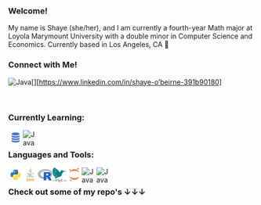 ### Welcome!

<p> My name is Shaye (she/her), and I am currently a fourth-year Math major at Loyola Marymount University with a double minor in Computer Science and Economics. Currently based in Los Angeles, CA 📍 </p>

### Connect with Me!

[<img align="left" alt="Java" src="https://img.shields.io/badge/LinkedIn-0077B5?style=for-the-badge&logo=linkedin&logoColor=white"/>][https://www.linkedin.com/in/shaye-o’beirne-391b90180]

<br />

### Currently Learning:

<img align="left" alt="Java" width="30px" src="https://raw.githubusercontent.com/github/explore/80688e429a7d4ef2fca1e82350fe8e3517d3494d/topics/sql/sql.png" />

<img align="left" alt="Java" width="30px" src="https://cdn.worldvectorlogo.com/logos/tableau-software.svg" />

<br />

###

### Languages and Tools:
<img align="left" alt="Java" width="30px" src="https://raw.githubusercontent.com/github/explore/80688e429a7d4ef2fca1e82350fe8e3517d3494d/topics/python/python.png" />

<img align="left" alt="Java" width="30px" src="https://raw.githubusercontent.com/github/explore/5b3600551e122a3277c2c5368af2ad5725ffa9a1/topics/java/java.png" />

<img align="left" alt="Java" width="30px" src="https://raw.githubusercontent.com/github/explore/80688e429a7d4ef2fca1e82350fe8e3517d3494d/topics/r/r.png" />

<img align="left" alt="Java" width="30px" src="https://raw.githubusercontent.com/github/explore/80688e429a7d4ef2fca1e82350fe8e3517d3494d/topics/latex/latex.png" />

<img align="left" alt="Java" width="30px" src="https://raw.githubusercontent.com/github/explore/80688e429a7d4ef2fca1e82350fe8e3517d3494d/topics/jupyter-notebook/jupyter-notebook.png" />

<img align="left" alt="Java" width="30px" src="https://cdn.icon-icons.com/icons2/2107/PNG/512/file_type_stata_icon_130148.png" />

<img align="left" alt="Java" width="30px" src="https://digitalresearch.bsu.edu/studentsymposium2021/files/original/0819f70bc2e7a72233fa0c02fb8b77cc.png" />
 
<br />


### Check out some of my repo's ↓↓↓



